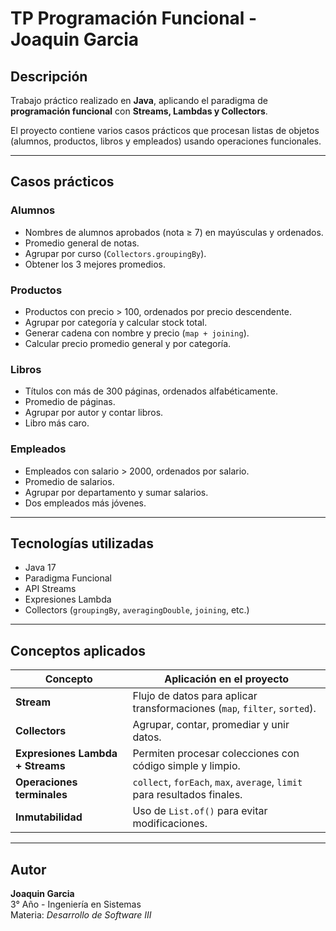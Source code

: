# TP Programación Funcional - Joaquin Garcia

## Descripción
Trabajo práctico realizado en **Java**, aplicando el paradigma de **programación funcional** con **Streams, Lambdas y Collectors**.

El proyecto contiene varios casos prácticos que procesan listas de objetos (alumnos, productos, libros y empleados) usando operaciones funcionales.

---

## Casos prácticos

### Alumnos
- Nombres de alumnos aprobados (nota ≥ 7) en mayúsculas y ordenados.
- Promedio general de notas.
- Agrupar por curso (`Collectors.groupingBy`).
- Obtener los 3 mejores promedios.

### Productos
- Productos con precio > 100, ordenados por precio descendente.
- Agrupar por categoría y calcular stock total.
- Generar cadena con nombre y precio (`map + joining`).
- Calcular precio promedio general y por categoría.

### Libros
- Títulos con más de 300 páginas, ordenados alfabéticamente.
- Promedio de páginas.
- Agrupar por autor y contar libros.
- Libro más caro.

### Empleados
- Empleados con salario > 2000, ordenados por salario.
- Promedio de salarios.
- Agrupar por departamento y sumar salarios.
- Dos empleados más jóvenes.

---

## Tecnologías utilizadas
- Java 17
- Paradigma Funcional
- API Streams
- Expresiones Lambda
- Collectors (`groupingBy`, `averagingDouble`, `joining`, etc.)

---

## Conceptos aplicados

| Concepto | Aplicación en el proyecto |
|-----------|---------------------------|
| **Stream** | Flujo de datos para aplicar transformaciones (`map`, `filter`, `sorted`). |
| **Collectors** | Agrupar, contar, promediar y unir datos. |
| **Expresiones Lambda + Streams** | Permiten procesar colecciones con código simple y limpio. |
| **Operaciones terminales** | `collect`, `forEach`, `max`, `average`, `limit` para resultados finales. |
| **Inmutabilidad** | Uso de `List.of()` para evitar modificaciones. |

---

## Autor
**Joaquin Garcia**  
3° Año - Ingeniería en Sistemas  
Materia: *Desarrollo de Software III*

